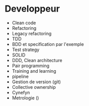 # Developpeur

- Clean code
- Refactoring
- Legacy refactoring
- TDD
- BDD et specification par l'exemple
- Test strategy
- SOLID
- DDD, Clean architecture
- Pair programming
- Training and learning
- pipeline
- Gestion de version (git)
- Collective ownership
- Cynefyn
- Metrologie ()
